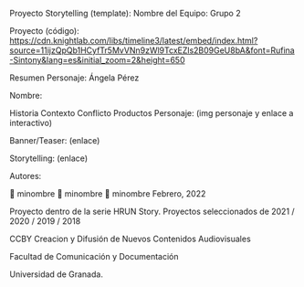Proyecto Storytelling (template):
Nombre del Equipo: Grupo 2

Proyecto (código): https://cdn.knightlab.com/libs/timeline3/latest/embed/index.html?source=11ijzQpQb1HCyfTr5MvVNn9zWl9TcxEZls2B09GeU8bA&font=Rufina-Sintony&lang=es&initial_zoom=2&height=650

Resumen
Personaje: Ángela Pérez


Nombre: 

Historia
Contexto
Conflicto
Productos
Personaje: (img personaje y enlace a interactivo)

Banner/Teaser: (enlace)

Storytelling: (enlace)



Autores:

👨 minombre
👩 minombre
👩 minombre
Febrero, 2022

Proyecto dentro de la serie HRUN Story. Proyectos seleccionados de 2021 / 2020 / 2019 / 2018

CCBY Creacion y Difusión de Nuevos Contenidos Audiovisuales

Facultad de Comunicación y Documentación

Universidad de Granada. 

